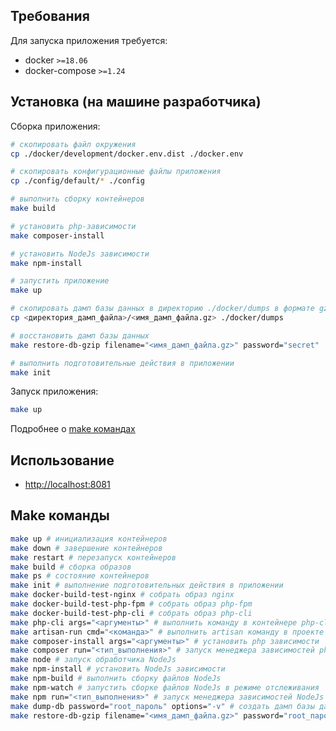 ## Требования

Для запуска приложения требуется:

* docker `>=18.06`
* docker-compose `>=1.24`

## Установка (на машине разработчика)

Сборка приложения:

```bash
# скопировать файл окружения
cp ./docker/development/docker.env.dist ./docker.env

# скопировать конфигурационные файлы приложения
cp ./config/default/* ./config

# выполнить сборку контейнеров
make build

# установить php-зависимости
make composer-install

# установить NodeJs зависимости
make npm-install

# запустить приложение
make up

# скопировать дамп базы данных в директорию ./docker/dumps в формате gzip
cp <директория_дамп_файла>/<имя_дамп_файла.gz> ./docker/dumps

# восстановить дамп базы данных
make restore-db-gzip filename="<имя_дамп_файла.gz>" password="secret"

# выполнить подготовительные действия в приложении
make init

```

Запуск приложения:

```bash
make up
```
Подробнее о [make командах](#make-desc)

## Использование

* [http://localhost:8081](http://localhost:8081)

## <a name="make-desc"></a>Make команды
```bash
make up # инициализация контейнеров
make down # завершение контейнеров
make restart # перезапуск контейнеров
make build # сборка образов
make ps # состояние контейнеров
make init # выполнение подготовительных действия в приложении
make docker-build-test-nginx # собрать образ nginx
make docker-build-test-php-fpm # собрать образ php-fpm
make docker-build-test-php-cli # собрать образ php-cli
make php-cli args="<аргументы>" # выполнить команду в контейнере php-cli
make artisan-run cmd="<команда>" # выполнить artisan команду в проекте
make composer-install args="<аргументы>" # установить php зависимости
make composer run="<тип_выполнения>" # запуск менеджера зависимостей php
make node # запуск обработчика NodeJs
make npm-install # установить NodeJs зависимости
make npm-build # выполнить сборку файлов NodeJs
make npm-watch # запустить сборке файлов NodeJs в режиме отслеживания
make npm run="<тип_выполнения>" # запуск менеджера зависимостей NodeJs
make dump-db password="root_пароль" options="-v" # создать дамп базы данных
make restore-db-gzip filename="<имя_дамп_файла.gz>" password="root_пароль" # восстановить дамп базы данных
```